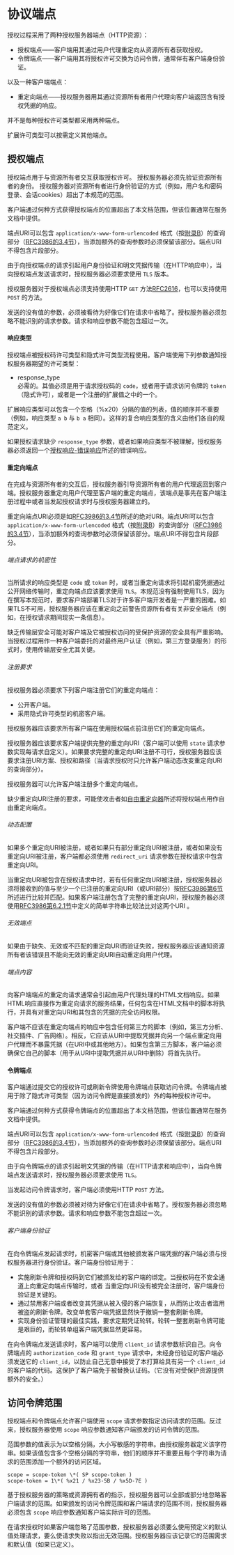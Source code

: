 # 协议端点

授权过程采用了两种授权服务器端点（HTTP资源）：
- 授权端点——客户端用其通过用户代理重定向从资源所有者获取授权。
- 令牌端点——客户端用其将授权许可交换为访问令牌，通常伴有客户端身份验证。

以及一种客户端端点：
- 重定向端点——授权服务器用其通过资源所有者用户代理向客户端返回含有授权凭据的响应。

并不是每种授权许可类型都采用两种端点。

扩展许可类型可以按需定义其他端点。

## 授权端点

授权端点用于与资源所有者交互获取授权许可。 授权服务器必须先验证资源所有者的身份。 授权服务器对资源所有者进行身份验证的方式（例如，用户名和密码登录、会话cookies）超出了本规范的范围。

客户端通过何种方式获得授权端点的位置超出了本文档范围，但该位置通常在服务文档中提供。

端点URI可以包含 `application/x-www-form-urlencoded` 格式（按[附录B][附录B]）的查询部分（[RFC3986的3.4节][RFC3986#3.4]），当添加额外的查询参数时必须保留该部分。端点URI不得包含片段部分。

由于向授权端点的请求引起用户身份验证和明文凭据传输（在HTTP响应中），当向授权端点发送请求时，授权服务器必须要求使用 `TLS` 版本。

授权服务器对于授权端点必须支持使用HTTP `GET` 方法[RFC2616][RFC2616]，也可以支持使用 `POST` 的方法。

发送的没有值的参数，必须被看待为好像它们在请求中省略了。授权服务器必须忽略不能识别的请求参数。请求和响应参数不能包含超过一次。

#### 响应类型

授权端点被授权码许可类型和隐式许可类型流程使用。客户端使用下列参数通知授权服务器期望的许可类型：
- response_type    
  必需的。其值必须是用于请求授权码的 `code`，或者用于请求访问令牌的 `token`（隐式许可），或者是一个注册的扩展值之中的一个。

扩展响应类型可以包含一个空格（%x20）分隔的值的列表，值的顺序并不重要（例如，响应类型 `a b` 与 `b a` 相同）。这样的复合响应类型的含义由他们各自的规范定义。

如果授权请求缺少 `response_type` 参数，或者如果响应类型不被理解，授权服务器必须返回一个[授权响应-错误响应][授权响应-错误响应]所述的错误响应。

#### 重定向端点

在完成与资源所有者的交互后，授权服务器引导资源所有者的用户代理返回到客户端。授权服务器重定向用户代理至客户端的重定向端点，该端点是事先在客户端注册过程中或者当发起授权请求时与授权服务器建立的。

重定向端点URI必须是如[RFC3986的3.4节][RFC3986#3.4]所述的绝对URI。端点URI可以包含 `application/x-www-form-urlencoded` 格式（按[附录B][附录B]）的查询部分（[RFC3986的3.4节][RFC3986#3.4]），当添加额外的查询参数时必须保留该部分。端点URI不得包含片段部分。

###### 端点请求的机密性

当所请求的响应类型是 `code` 或 `token` 时，或者当重定向请求将引起机密凭据通过公开网络传输时，重定向端点应该要求使用 `TLS`。本规范没有强制使用TLS，因为在撰写本规范时，要求客户端部署TLS对于许多客户端开发者是一严重的困难。如果TLS不可用，授权服务器应该在重定向之前警告资源所有者有关非安全端点（例如，在授权请求期间现实一条信息）。

缺乏传输层安全可能对客户端及它被授权访问的受保护资源的安全具有严重影响。当授权过程用作一种客户端委托的对最终用户认证（例如，第三方登录服务）的形式时，使用传输层安全尤其关键。

###### 注册要求

授权服务器必须要求下列客户端注册它们的重定向端点：
- 公开客户端。
- 采用隐式许可类型的机密客户端。

授权服务器应该要求所有客户端在使用授权端点前注册它们的重定向端点。

授权服务器应该要求客户端提供完整的重定向URI（客户端可以使用 `state` 请求参数实现每请求自定义）。如果要求完整的重定向URI注册不可行，授权服务器应该要求注册URI方案、授权和路径（当请求授权时只允许客户端动态改变重定向URI的查询部分）。

授权服务器可以允许客户端注册多个重定向端点。

缺少重定向URI注册的要求，可能使攻击者如[自由重定向器][自由重定向器]所述将授权端点用作自由重定向端点。

###### 动态配置

如果多个重定向URI被注册，或者如果只有部分重定向URI被注册，或者如果没有重定向URI被注册，客户端都必须使用 `redirect_uri` 请求参数在授权请求中包含重定向URI。

当重定向URI被包含在授权请求中时，若有任何重定向URI被注册，授权服务器必须将接收到的值与至少一个已注册的重定向URI（或URI部分）按[RFC3986第6节][RFC3986#6]所述进行比较并匹配。如果客户端注册包含了完整的重定向URI，授权服务器必须使用[RFC3986第6.2.1节][RFC3986#6.2.1]中定义的简单字符串比较法比对这两个URI 。

###### 无效端点

如果由于缺失、无效或不匹配的重定向URI而验证失败，授权服务器应该通知资源所有者该错误且不能向无效的重定向URI自动重定向用户代理。

###### 端点内容

向客户端端点的重定向请求通常会引起由用户代理处理的HTML文档响应。如果HTML响应直接作为重定向请求的服务结果，任何包含在HTML文档中的脚本将执行，并具有对重定向URI和其包含的凭据的完全访问权限。

客户端不应该在重定向端点的响应中包含任何第三方的脚本（例如，第三方分析、社交插件、广告网络）。相反，它应该从URI中提取凭据并向另一个端点重定向用户代理而不暴露凭据（在URI中或其他地方）。如果包含第三方脚本，客户端必须确保它自己的脚本（用于从URI中提取凭据并从URI中删除）将首先执行。

#### 令牌端点

客户端通过提交它的授权许可或刷新令牌使用令牌端点获取访问令牌。令牌端点被用于除了隐式许可类型（因为访问令牌是直接颁发的）外的每种授权许可中。

客户端通过何种方式获得令牌端点的位置超出了本文档范围，但该位置通常在服务文档中提供。

端点URI可以包含 `application/x-www-form-urlencoded` 格式（按[附录B][附录B]）的查询部分（[RFC3986的3.4节][RFC3986#3.4]），当添加额外的查询参数时必须保留该部分。端点URI不得包含片段部分。

由于向令牌端点的请求引起明文凭据的传输（在HTTP请求和响应中），当向令牌端点发送请求时，授权服务器必须要求使用 `TLS`。

当发起访问令牌请求时，客户端必须使用HTTP `POST` 方法。

发送的没有值的参数必须被对待为好像它们在请求中省略了。授权服务器必须忽略不能识别的请求参数。请求和响应参数不能包含超过一次。

###### 客户端身份验证

在向令牌端点发起请求时，机密客户端或其他被颁发客户端凭据的客户端必须与授权服务器进行身份验证。客户端身份验证用于：
- 实施刷新令牌和授权码到它们被颁发给的客户端的绑定。当授权码在不安全通道上向重定向端点传输时，或者 当重定向URI没有被完全注册时，客户端身份验证是关键的。
- 通过禁用客户端或者改变其凭据从被入侵的客户端恢复，从而防止攻击者滥用被盗的刷新令牌。改变单套客户端凭据显然快于撤销一整套刷新令牌。
- 实现身份验证管理的最佳实践，要求定期凭证轮转。轮转一整套刷新令牌可能是艰巨的，而轮转单组客户端凭据显然更容易。

在向令牌端点发送请求时，客户端可以使用 `client_id` 请求参数标识自己。向令牌端点的 `authorization_code` 和 `grant_type` 请求中，未经身份验证的客户端必须发送它的 `client_id`，以防止自己无意中接受了本打算给具有另一个 `client_id` 的客户端的代码。这保护了客户端免于被替换认证码。（它没有对受保护资源提供额外的安全。）

## 访问令牌范围

授权端点和令牌端点允许客户端使用 `scope` 请求参数指定访问请求的范围。反过来，授权服务器使用 `scope` 响应参数通知客户端颁发的访问令牌的范围。

范围参数的值表示为以空格分隔，大小写敏感的字符串。由授权服务器定义该字符串。如果该值包含多个空格分隔的字符串，他们的顺序并不重要且每个字符串为请求的范围添加一个额外的访问区域。
```
scope = scope-token \*( SP scope-token )   
scope-token = 1\*( %x21 / %x23-5B / %x5D-7E )
```

基于授权服务器的策略或资源拥有者的指示，授权服务器可以全部或部分地忽略客户端请求的范围。如果颁发的访问令牌范围和客户端请求的范围不同，授权服务器必须包含 `scope` 响应参数通知客户端实际许可的范围。

在请求授权时如果客户端忽略了范围参数，授权服务器必须要么使用预定义的默认值处理请求，要么使请求失败以指出无效范围。授权服务器应该记录它的范围需求和默认值（如果已定义）。

[附录B]: oauth2/section12 "附录B"
[授权响应-错误响应]: oauth2/section04#错误响应 "授权响应-错误响应"
[自由重定向器]: oauth2/section08#自由重定向器 "自由重定向器"
[RFC3986#3.4]: http://tools.ietf.org/html/rfc3986#section-3.4 "Uniform Resource Identifier (URI): Generic Syntax 3.4节"
[RFC2616]: http://tools.ietf.org/html/rfc2616 "HTTP/1.1"
[RFC3986#3.4]: http://tools.ietf.org/html/rfc3986#section-3.4 "Uniform Resource Identifier (URI): Generic Syntax 3.4节"
[RFC3986#6]: http://tools.ietf.org/html/rfc3986#section-6 "Uniform Resource Identifier (URI): Generic Syntax 6节"
[RFC3986#6.2.1]: http://tools.ietf.org/html/rfc3986#section-6.2.1 "Uniform Resource Identifier (URI): Generic Syntax 6.2.1节"
[RFC3986#3.4]: http://tools.ietf.org/html/rfc3986#section-3.4 "Uniform Resource Identifier (URI): Generic Syntax 3.4节"